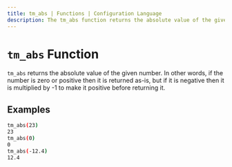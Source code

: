 ```yaml
---
title: tm_abs | Functions | Configuration Language
description: The tm_abs function returns the absolute value of the given number.
---
```


# `tm_abs` Function

`tm_abs` returns the absolute value of the given number. In other words, if the
number is zero or positive then it is returned as-is, but if it is negative
then it is multiplied by -1 to make it positive before returning it.

## Examples

```sh
tm_abs(23)
23
tm_abs(0)
0
tm_abs(-12.4)
12.4
```
